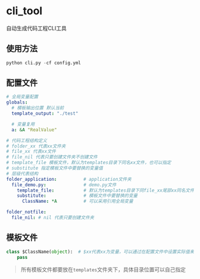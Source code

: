 # cli_tool
自动生成代码工程CLI工具
## 使用方法
```python
python cli.py -cf config.yml
```
## 配置文件
```yml
# 全局变量配置
globals:
  # 模板输出位置 默认当前
  template_output: "./test"

  # 变量复用
  a: &A "RealValue"

# 代码工程结构定义
# folder_xx 代表xx文件夹
# file_xx 代表xx文件
# file_nil 代表只要创建文件夹不创建文件
# template_file 模板文件，默认为templates目录下同名xx文件，也可以指定
# substitute 指定模板文件中要替换的变量值
# 层级代表结构
folder_application:          # application文件夹
  file_demo.py:              # demo.py文件
    template_file:           # 默认为templates目录下同file_xx尾部xx同名文件，也可以指定
    substitute:              # 模板文件中要替换的变量
      ClassName: *A          # 可以采用引用全局变量

folder_notfile:
  file_nil: # nil 代表只要创建文件夹

```

## 模板文件
```python
class $ClassName(object):  # $xx代表xx为变量，可以通过在配置文件中设置实际值来替换
    pass
```

> 所有模板文件都要放在`templates`文件夹下，具体目录位置可以自己指定
